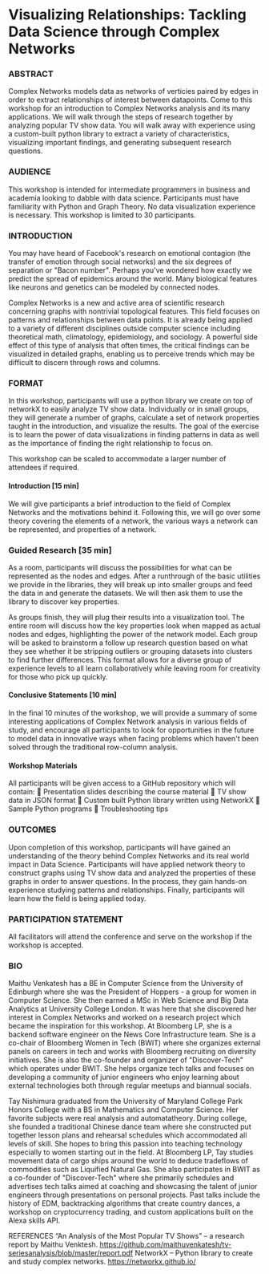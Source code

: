 # Visualizing Relationships: Tackling Data Science through Complex Networks

### ABSTRACT

Complex Networks models data as networks of verticies paired by edges in order to extract relationships of interest between datapoints. Come to this workshop for an introduction to Complex Networks analysis and its many applications. We will walk through the steps of research together by analyzing popular TV show data. You will walk away with experience using a custom-built python library to extract a variety of characteristics, visualizing important findings, and generating subsequent research questions.

### AUDIENCE

This workshop is intended for intermediate programmers in business and academia looking to dabble with data science. Participants must have familiarity with Python and Graph Theory. No data visualization experience is necessary. This workshop is limited to 30 participants.

### INTRODUCTION

You may have heard of Facebook's research on emotional contagion (the transfer of emotion through social networks) and the six degrees of separation or "Bacon number". Perhaps you've wondered how exactly we predict the spread of epidemics around the world. Many biological features like neurons and genetics can be modeled by connected nodes.

Complex Networks is a new and active area of scientific research concerning graphs with nontrivial topological features. This field focuses on patterns and relationships between data points. It is already being applied to a variety of different disciplines outside computer science including theoretical math, climatology, epidemiology, and sociology. A powerful side effect of this type of analysis that often times, the critical findings can be visualized in detailed graphs, enabling us to perceive trends which may be difficult to discern through rows and columns.

### FORMAT

In this workshop, participants will use a python library we create on top of networkX to easily analyze TV show data. Individually or in small groups, they will generate a number of graphs, calculate a set of network properties taught in the introduction, and visualize the results. The goal of the exercise is to learn the power of data visualizations in finding patterns in data as well as the importance of finding the right relationship to focus on. 

This workshop can be scaled to accommodate a larger number of attendees if required.

#### Introduction [15 min]

We will give participants a brief introduction to the field of Complex Networks and the motivations behind it. Following this, we will go over some theory covering the elements of a network, the various ways a network can be represented, and
properties of a network.

### Guided Research [35 min]

As a room, participants will discuss the possibilities for what can be represented as the nodes and edges. After a runthrough of the basic utilities we provide in the libraries, they will break up into smaller groups and feed the data in and generate the datasets. We will then ask them to use the library to discover key properties.

As groups finish, they will plug their results into a visualization tool. The entire room will discuss how the key properties look when mapped as actual nodes and edges, highlighting the power of the network model. Each group will be asked to brainstorm a follow up research question based on what they see whether it be stripping outliers or grouping datasets into clusters to find further differences. This format allows for a diverse group of experience levels to all learn collaboratively while leaving room for creativity for those who pick up quickly.

#### Conclusive Statements [10 min]
In the final 10 minutes of the workshop, we will provide a summary of some interesting applications of Complex Network analysis in various fields of study, and encourage all participants to look for opportunities in the future to model data in innovative ways when facing problems which haven't been solved through the traditional row-column analysis.

#### Workshop Materials
All participants will be given access to a GitHub repository which will contain:
 Presentation slides describing the course material
 TV show data in JSON format
 Custom built Python library written using NetworkX
 Sample Python programs
 Troubleshooting tips

### OUTCOMES
Upon completion of this workshop, participants will have gained an understanding of the theory behind Complex Networks and its real world impact in Data Science. Participants will have applied network theory to construct graphs using TV show data and analyzed the properties of these graphs in order to answer questions. In the process, they gain hands-on experience studying patterns and relationships. Finally, participants will learn how the field is being applied today.

### PARTICIPATION STATEMENT
All facilitators will attend the conference and serve
on the workshop if the workshop is accepted.

### BIO
Maithu Venkatesh has a BE in Computer Science from the University of Edinburgh where she was the President of Hoppers - a group for women in Computer Science. She then earned a MSc in Web Science and Big Data Analytics at University College London. It was here that she discovered her interest in Complex Networks and worked on a research project which became the inspiration for this workshop. At Bloomberg LP, she is a backend software engineer on the News Core Infrastructure team. She is a co-chair of Bloomberg Women in Tech (BWIT) where she organizes external panels on careers in tech and works with Bloomberg recruiting on diversity initiatives. She is also the co-founder and organizer of "Discover-Tech" which operates under BWIT. She helps organize tech talks and focuses on developing a community of junior engineers who enjoy learning about external technologies both through regular meetups and biannual socials.

Tay Nishimura graduated from the University of Maryland College Park Honors College with a BS in Mathematics and Computer Science. Her favorite subjects were real analysis and automatatheory. During college, she founded a traditional Chinese dance team where she constructed put together lesson plans and rehearsal schedules which accommodated all levels of skill. She hopes to bring this passion into teaching technology especially to women starting out in the field. At Bloomberg LP, Tay studies movement data of cargo ships around the world to deduce tradeflows of commodities such as Liquified Natural Gas. She also participates in BWIT as a co-founder of "Discover-Tech" where she primarily schedules and advertises tech talks aimed at coaching and showcasing the talent of junior engineers through presentations on personal projects. Past talks include the history of EDM, backtracking algorithms that create country dances, a workshop on cryptocurrency trading, and custom applications built on the Alexa skills API.


REFERENCES
“An Analysis of the Most Popular TV Shows” – a research report by Maithu Venktesh.
https://github.com/maithuvenkatesh/tv-seriesanalysis/blob/master/report.pdf
NetworkX – Python library to create and study complex networks.
https://networkx.github.io/
